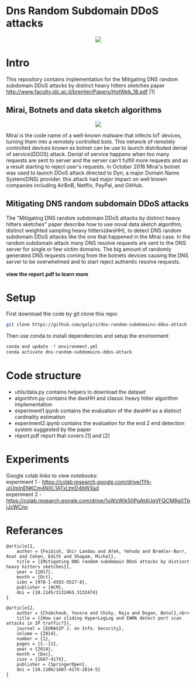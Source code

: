 # Dns Random Subdomain DDoS attacks
<p align="center">
  <img src="https://raw.githubusercontent.com/galprz/dns-random-subdomains-ddos-attack/master/images/dns-ddos-attack.png">
</p>

# Intro
This repository contains implementation for the Mitigating DNS random subdomain DDoS attacks by distinct heavy hitters sketches paper http://www.faculty.idc.ac.il/bremler/Papers/HotWeb_18.pdf [1]

## Mirai, Botnets and data sketch algorithms

<p align="center">
  <img src="https://raw.githubusercontent.com/galprz/dns-random-subdomains-ddos-attack/master/images/dyn-ddos-attack-powered-mainly-by-mirai-botnet.png"/>
</p>

Mirai is the code name of a well-known malware that infects IoT devices, turning them into a remotely controlled bots.
This network of remotely controlled devices known as botnet can be use to launch distributed denial of service(DDOS) attack.
Denial of service happens when too many requests are sent to server and the server can't fulfill more requests and as a result starting to reject user's requests.
In October 2016 Mirai's botnet was used to launch DDoS attack directed to Dyn, a major Domain Name System(DNS) provider. this attack had major impact on well known companies including AirBnB, Netflix, PayPal, and GitHub.

## Mitigating DNS random subdomain DDoS attacks
The "Mitigating DNS random subdomain DDoS attacks by distinct heavy hitters sketches" paper describe how to use noval data sketch algorithm, distinct weighted sampling heavy hitters(dwsHH), to detect DNS random subdomain DDoS attacks like the one that happened in the Mirai case.
In the random subdomain attack many DNS resolve requests are sent to the DNS server for single or few victim domains. The big amount of randomly generated DNS requests coming from the botnets devices causing the DNS server to be overwhelmed and to start reject authentic resolve requests.
<br>
<br>
<b>view the report.pdf to learn more</b>
# Setup
First download the code by git clone this repo:
```bash
git clone https://github.com/galprz/dns-random-subdomains-ddos-attack
```
Then use conda to install dependencies and setup the environment
```bash
conda end update -f environment.yml
conda activate dns-random-subdomains-ddos-attack 
```
# Code structure

+ utils/data.py contains helpers to download the dataset
+ algorithm.py contains the dwsHH and classic heavy hitter algorithm implementation
+ experiment1.ipynb contains the evaluation of the dwsHH as a distinct cardnality estimation
+ experiment2.ipynb contains the evaluation for the end 2 end detection system suggested by the paper
+ report.pdf report that covers [1] and [2]
# Experiments
Google colab links to view notebooks:<br>
experiment 1 - https://colab.research.google.com/drive/1Yk-uiUmInENKCm4NXL1ATxLtmD4bWXad<br>
experiment 2 - https://colab.research.google.com/drive/1uWzWik50PpAt4UqVFQCM8g0TbjJcWCno<br>

# Referances
```
@article{1,
	author = {Feibish, Shir Landau and Afek, Yehuda and Bremler-Barr, Anat and Cohen, Edith and Shagam, Michal},
	title = {{Mitigating DNS random subdomain DDoS attacks by distinct heavy hitters sketches}},
	year = {2017},
	month = {Oct},
	isbn = {978-1-4503-5527-8},
	publisher = {ACM},
	doi = {10.1145/3132465.3132474}
}
```
```
@article{2,
	author = {Chabchoub, Yousra and Chiky, Raja and Dogan, Betul},<br>
	title = {{How can sliding HyperLogLog and EWMA detect port scan attacks in IP traffic?}},
	journal = {EURASIP J. on Info. Security},
	volume = {2014},
	number = {1},
	pages = {1--11},
	year = {2014},
	month = {Dec},
	issn = {1687-417X},
	publisher = {SpringerOpen},
	doi = {10.1186/1687-417X-2014-5}
}
```